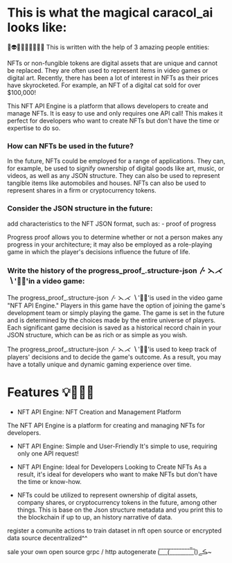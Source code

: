 # This is what the magical caracol_ai looks like:
🐋👽🏰📐🏩🍎📘🕌💐
This is written with the help of 3 amazing people entities:

NFTs or non-fungible tokens are digital assets that are unique and cannot be replaced. They are often used to represent items in video games or digital art. Recently, there has been a lot of interest in NFTs as their prices have skyrocketed. For example, an NFT of a digital cat sold for over $100,000!

This NFT API Engine is a platform that allows developers to create and manage NFTs. It is easy to use and only requires one API call! This makes it perfect for developers who want to create NFTs but don't have the time or expertise to do so.

### How can NFTs be used in the future?

In the future, NFTs could be employed for a range of applications. They can, for example, be used to signify ownership of digital goods like art, music, or videos, as well as any JSON structure. They can also be used to represent tangible items like automobiles and houses. NFTs can also be used to represent shares in a firm or cryptocurrency tokens.


### Consider the JSON structure in the future:

add characteristics to the NFT JSON format, such as: - proof of progress

Progress proof allows you to determine whether or not a person makes any progress in your architecture; it may also be employed as a role-playing game in which the player's decisions influence the future of life.


### Write the history of the progress_proof_.structure-json 〴 ⋋_⋌ 〵_'👑🦇'in a video game:

The progress_proof_.structure-json 〴 ⋋_⋌ 〵_'👑🦇'is used in the video game "NFT API Engine." Players in this game have the option of joining the game's development team or simply playing the game. The game is set in the future and is determined by the choices made by the entire universe of players.
Each significant game decision is saved as a historical record chain in your JSON structure, which can be as rich or as simple as you wish.

The progress_proof_.structure-json 〴 ⋋_⋌ 〵_'👑🦇'is used to keep track of players' decisions and to decide the game's outcome. As a result, you may have a totally unique and dynamic gaming experience over time.

# Features 💡🍻🦄👑

- NFT API Engine: NFT Creation and Management Platform

The NFT API Engine is a platform for creating and managing NFTs for developers.

- NFT API Engine: Simple and User-Friendly
It's simple to use, requiring only one API request!

- NFT API Engine: Ideal for Developers Looking to Create NFTs
As a result, it's ideal for developers who want to make NFTs but don't have the time or know-how.

- NFTs could be utilized to represent ownership of digital assets, company shares, or cryptocurrency tokens in the future, among other things.
This is base on the Json structure metadata and you print this to the blockchain if up to up, an history narrative of data.



register a comunite actions to train 
dataset 
in nft
open source or encrypted
data source decentralized^^

sale your own open source grpc / http autogenerate (̅_̅_̅_̅(̅_̅_̅_̅_̅_̅_̅_̅_̅̅_̅()ڪے~


